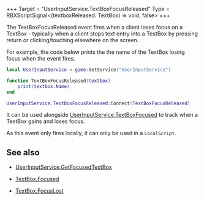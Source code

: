 +++
Target = "UserInputService.TextBoxFocusReleased"
Type = RBXScriptSignal<(textboxReleased: TextBox) => void, false>
+++

The TextBoxFocusReleased event fires when a client loses focus on a TextBox - typically when a client stops text entry into a TextBox by pressing return or clicking/touching elsewhere on the screen.For example, the code below prints the the name of the TextBox losing focus when the event fires.```lualocal UserInputService = game:GetService("UserInputService")function TextBoxFocusReleased(textbox)	print(textbox.Name)endUserInputService.TextBoxFocusReleased:Connect(TextBoxFocusReleased)```It can be used alongside [UserInputService.TextBoxFocused](https://developer.roblox.com/api-reference/event/UserInputService/TextBoxFocused) to track when a TextBox gains and loses focus.As this event only fires locally, it can only be used in a `LocalScript`.## See also - [UserInputService.GetFocusedTextBox](https://developer.roblox.com/api-reference/function/UserInputService/GetFocusedTextBox) - [TextBox.Focused](https://developer.roblox.com/api-reference/event/TextBox/Focused) - [TextBox.FocusLost](https://developer.roblox.com/api-reference/event/TextBox/FocusLost)